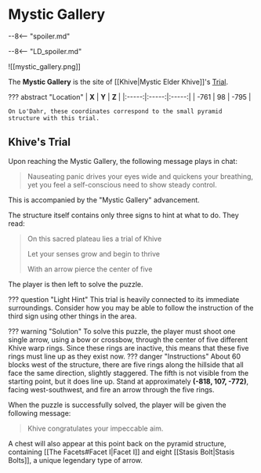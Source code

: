 # Mystic Gallery

--8<-- "spoiler.md"

--8<-- "LD_spoiler.md"

![[mystic_gallery.png]]

The **Mystic Gallery** is the site of [[Khive|Mystic Elder Khive]]'s [Trial](/World/Late-Game/Points_of_Interest/Trials/). 

??? abstract "Location"
    | **X** | **Y** | **Z** |
    |:-----:|:-----:|:-----:|
    | -761  |  98   | -795  |
    
    On Lo'Dahr, these coordinates correspond to the small pyramid structure with this trial.

## Khive's Trial
Upon reaching the Mystic Gallery, the following message plays in chat:

> Nauseating panic drives your eyes wide and quickens your breathing, yet you feel a self-conscious need to show steady control.

This is accompanied by the "Mystic Gallery" advancement.

The structure itself contains only three signs to hint at what to do. They read:

> On this sacred plateau lies a trial of Khive
>
> Let your senses grow and begin to thrive
>
> With an arrow pierce the center of five

The player is then left to solve the puzzle.

??? question "Light Hint"
    This trial is heavily connected to its immediate surroundings. Consider how you may be able to follow the instruction of the third sign using other things in the area.

??? warning "Solution"
    To solve this puzzle, the player must shoot one single arrow, using a bow or crossbow, through the center of five different Khive warp rings. Since these rings are inactive, this means that these five rings must line up as they exist now.
    ??? danger "Instructions"
        About 60 blocks west of the structure, there are five rings along the hillside that all face the same direction, slightly staggered. The fifth is not visible from the starting point, but it does line up. Stand at approximately **(-818, 107, -772)**, facing west-southwest, and fire an arrow through the five rings.

When the puzzle is successfully solved, the player will be given the following message:

> Khive congratulates your impeccable aim. 

A chest will also appear at this point back on the pyramid structure, containing [[The Facets#Facet I|Facet I]] and eight [[Stasis Bolt|Stasis Bolts]], a unique legendary type of arrow.
